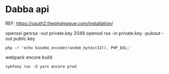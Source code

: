 # Dabba api

REF: https://oauth2.thephpleague.com/installation/

openssl genrsa -out private.key 2048
openssl rsa -in private.key -pubout -out public.key

    php -r 'echo base64_encode(random_bytes(32)), PHP_EOL;'

webpack encore build

    symfony run -d yarn encore prod